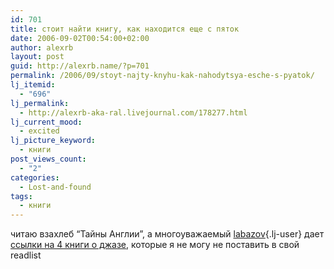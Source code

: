 ```yaml
---
id: 701
title: стоит найти книгу, как находится еще с пяток
date: 2006-09-02T00:54:00+02:00
author: alexrb
layout: post
guid: http://alexrb.name/?p=701
permalink: /2006/09/stoyt-najty-knyhu-kak-nahodytsya-esche-s-pyatok/
lj_itemid:
  - "696"
lj_permalink:
  - http://alexrb-aka-ral.livejournal.com/178277.html
lj_current_mood:
  - excited
lj_picture_keyword:
  - книги
post_views_count:
  - "2"
categories:
  - Lost-and-found
tags:
  - книги
---
```

читаю взахлеб &#8220;Тайны Англии&#8221;, а многоуважаемый [labazov](http://labazov.livejournal.com/){.lj-user} дает [ссылки на 4 книги о джазе](http://labazov.livejournal.com/283874.html), которые я не могу не поставить в свой readlist